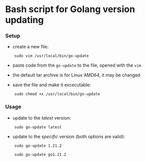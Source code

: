 # Bash script for Golang version updating

### Setup
- create a new file:
```
    sudo vim /usr/local/bin/go-update
```

- paste code from the `go-update` to the file, opened with the `vim`
- the default tar archive is for Linux AMD64, it may be changed

- save the file and make it excecutable:
```
    sudo chmod +x /usr/local/bin/go-update
```

### Usage
- update to the *latest* version:
```
    sudo go-update latest
```
- update to the *specific* version (both options are valid):
```
    sudo go-update 1.21.2
```

```
    sudo go-update go1.21.2
```
